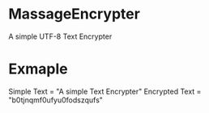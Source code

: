 # MassageEncrypter
A simple UTF-8 Text Encrypter

# Exmaple
Simple Text = "A simple Text Encrypter"
Encrypted Text = "b0tjnqmf0ufyu0fodszqufs"

